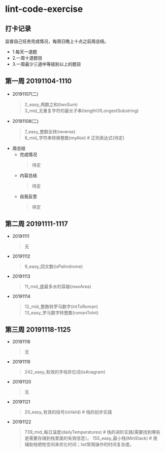 # lint-code-exercise

## 打卡记录
监督自己任务完成情况，每周日晚上十点之前周总结。
* 1.每天一道题
* 2.一周十道题目
* 3.一周最少三道中等级别以上的题目

## 第一周 20191104-1110
* 20191107(二)
    > 2_easy_两数之和(twoSum)  
    > 3_mid_无重复字符的最长子串(lengthOfLongestSubstring)
* 20191108(二)
    > 7_easy_整数反转(reverse)  
    > 8_mid_字符串转换整数(myAtoi) # 正则表达式(待定)
* 周总结
    * 完成情况
        > 待定
    * 内容总结
        > 待定
    * 自我反思
        > 待定

## 第二周 20191111-1117
* 20191111
    > 无
* 20191112
     > 9_easy_回文数(isPalindrome)
* 20191113
     > 11_mid_盛最多水的容器(maxArea)
* 20191114
     > 12_mid_整数转罗马数字(intToRoman)  
     > 13_easy_罗马数字转整数(romanToInt)  
## 第三周 20191118-1125
* 20191118
    > 无
* 20191119
    > 242_easy_有效的字母异位词(isAnagram)
* 20191120
    > 无 
* 20191121
    > 20_easy_有效的括号(isValid) # 栈的初步实践
* 20191122
    > 739_mid_每日温度(dailyTemperatures) # 栈的进阶实践(需要找到哪些是需要存储到栈里面的有效信息）。
    > 155_easy_最小栈(MinStack) # 用辅助栈牺牲空间来优化时间；list常用操作的时间复杂度。
